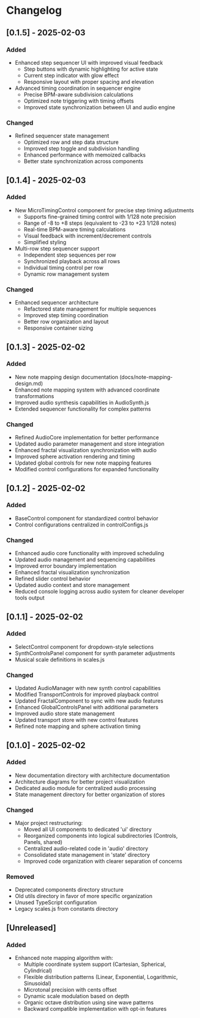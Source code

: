 # Changelog

## [0.1.5] - 2025-02-03

### Added
- Enhanced step sequencer UI with improved visual feedback
  - Step buttons with dynamic highlighting for active state
  - Current step indicator with glow effect
  - Responsive layout with proper spacing and elevation
- Advanced timing coordination in sequencer engine
  - Precise BPM-aware subdivision calculations
  - Optimized note triggering with timing offsets
  - Improved state synchronization between UI and audio engine

### Changed
- Refined sequencer state management
  - Optimized row and step data structure
  - Improved step toggle and subdivision handling
  - Enhanced performance with memoized callbacks
  - Better state synchronization across components

## [0.1.4] - 2025-02-03

### Added
- New MicroTimingControl component for precise step timing adjustments
  - Supports fine-grained timing control with 1/128 note precision
  - Range of -8 to +8 steps (equivalent to -23 to +23 1/128 notes)
  - Real-time BPM-aware timing calculations
  - Visual feedback with increment/decrement controls
  - Simplified styling
- Multi-row step sequencer support
  - Independent step sequences per row
  - Synchronized playback across all rows
  - Individual timing control per row
  - Dynamic row management system

### Changed
- Enhanced sequencer architecture
  - Refactored state management for multiple sequences
  - Improved step timing coordination
  - Better row organization and layout
  - Responsive container sizing

## [0.1.3] - 2025-02-02

### Added
- New note mapping design documentation (docs/note-mapping-design.md)
- Enhanced note mapping system with advanced coordinate transformations
- Improved audio synthesis capabilities in AudioSynth.js
- Extended sequencer functionality for complex patterns

### Changed
- Refined AudioCore implementation for better performance
- Updated audio parameter management and store integration
- Enhanced fractal visualization synchronization with audio
- Improved sphere activation rendering and timing
- Updated global controls for new note mapping features
- Modified control configurations for expanded functionality

## [0.1.2] - 2025-02-02

### Added
- BaseControl component for standardized control behavior
- Control configurations centralized in controlConfigs.js

### Changed
- Enhanced audio core functionality with improved scheduling
- Updated audio management and sequencing capabilities
- Improved error boundary implementation
- Enhanced fractal visualization synchronization
- Refined slider control behavior
- Updated audio context and store management
- Reduced console logging across audio system for cleaner developer tools output

## [0.1.1] - 2025-02-02

### Added
- SelectControl component for dropdown-style selections
- SynthControlsPanel component for synth parameter adjustments
- Musical scale definitions in scales.js

### Changed
- Updated AudioManager with new synth control capabilities
- Modified TransportControls for improved playback control
- Updated FractalComponent to sync with new audio features
- Enhanced GlobalControlsPanel with additional parameters
- Improved audio store state management
- Updated transport store with new control features
- Refined note mapping and sphere activation timing

## [0.1.0] - 2025-02-02

### Added
- New documentation directory with architecture documentation
- Architecture diagrams for better project visualization
- Dedicated audio module for centralized audio processing
- State management directory for better organization of stores

### Changed
- Major project restructuring:
  - Moved all UI components to dedicated 'ui' directory
  - Reorganized components into logical subdirectories (Controls, Panels, shared)
  - Centralized audio-related code in 'audio' directory
  - Consolidated state management in 'state' directory
  - Improved code organization with clearer separation of concerns

### Removed
- Deprecated components directory structure
- Old utils directory in favor of more specific organization
- Unused TypeScript configuration
- Legacy scales.js from constants directory

## [Unreleased]

### Added
- Enhanced note mapping algorithm with:
  - Multiple coordinate system support (Cartesian, Spherical, Cylindrical)
  - Flexible distribution patterns (Linear, Exponential, Logarithmic, Sinusoidal)
  - Microtonal precision with cents offset
  - Dynamic scale modulation based on depth
  - Organic octave distribution using sine wave patterns
  - Backward compatible implementation with opt-in features

